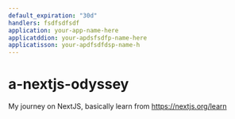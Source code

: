```yaml
---
default_expiration: "30d"
handlers: fsdfsdfsdf
application: your-app-name-here
applicatddion: your-apdsfsdfp-name-here
applicatisson: your-apdfsdfdsp-name-h
---
```


# a-nextjs-odyssey
My journey on NextJS, basically learn from https://nextjs.org/learn
